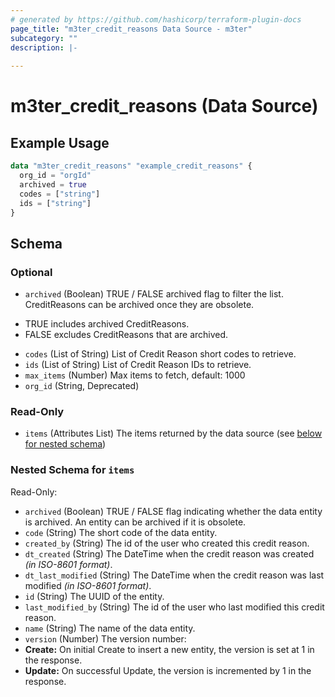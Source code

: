 ```yaml
---
# generated by https://github.com/hashicorp/terraform-plugin-docs
page_title: "m3ter_credit_reasons Data Source - m3ter"
subcategory: ""
description: |-
  
---
```


# m3ter_credit_reasons (Data Source)



## Example Usage

```terraform
data "m3ter_credit_reasons" "example_credit_reasons" {
  org_id = "orgId"
  archived = true
  codes = ["string"]
  ids = ["string"]
}
```

<!-- schema generated by tfplugindocs -->
## Schema

### Optional

- `archived` (Boolean) TRUE / FALSE archived flag to filter the list. CreditReasons can be archived once they are obsolete.

* TRUE includes archived CreditReasons.
* FALSE excludes CreditReasons that are archived.
- `codes` (List of String) List of Credit Reason short codes to retrieve.
- `ids` (List of String) List of Credit Reason IDs to retrieve.
- `max_items` (Number) Max items to fetch, default: 1000
- `org_id` (String, Deprecated)

### Read-Only

- `items` (Attributes List) The items returned by the data source (see [below for nested schema](#nestedatt--items))

<a id="nestedatt--items"></a>
### Nested Schema for `items`

Read-Only:

- `archived` (Boolean) TRUE / FALSE flag indicating whether the data entity is archived. An entity can be archived if it is obsolete.
- `code` (String) The short code of the data entity.
- `created_by` (String) The id of the user who created this credit reason.
- `dt_created` (String) The DateTime when the credit reason was created *(in ISO-8601 format)*.
- `dt_last_modified` (String) The DateTime when the credit reason was last modified *(in ISO-8601 format)*.
- `id` (String) The UUID of the entity.
- `last_modified_by` (String) The id of the user who last modified this credit reason.
- `name` (String) The name of the data entity.
- `version` (Number) The version number:
- **Create:** On initial Create to insert a new entity, the version is set at 1 in the response.
- **Update:** On successful Update, the version is incremented by 1 in the response.
